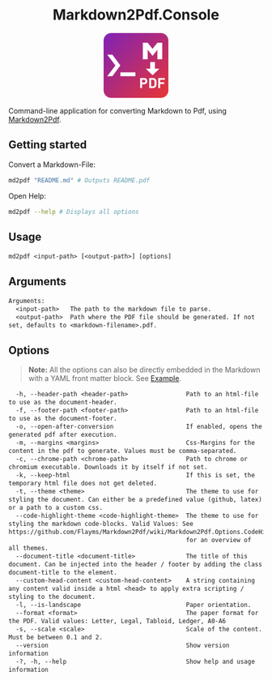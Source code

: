<h1 align="center">Markdown2Pdf.Console</h1>

<p align="center">
  <img src="./assets/md2pdf-console.svg" alt="Logo" Width=128px/>
  <br>
</p>

Command-line application for converting Markdown to Pdf, using [Markdown2Pdf](https://github.com/Flayms/Markdown2Pdf).

<!--TOC-->

## Getting started

Convert a Markdown-File:
```sh
md2pdf "README.md" # Outputs README.pdf
```

Open Help:
```sh
md2pdf --help # Displays all options
```

## Usage

```
md2pdf <input-path> [<output-path>] [options]
```

## Arguments

```
Arguments:
  <input-path>   The path to the markdown file to parse.
  <output-path>  Path where the PDF file should be generated. If not set, defaults to <markdown-filename>.pdf.
```

## Options

> **Note:** All the options can also be directly embedded in the Markdown with a YAML front matter block. See [Example](https://github.com/Flayms/Markdown2Pdf/wiki/Markdown2Pdf.Markdown2PdfConverter#examples-1).

```
  -h, --header-path <header-path>                Path to an html-file to use as the document-header.
  -f, --footer-path <footer-path>                Path to an html-file to use as the document-footer.
  -o, --open-after-conversion                    If enabled, opens the generated pdf after execution.
  -m, --margins <margins>                        Css-Margins for the content in the pdf to generate. Values must be comma-separated.
  -c, --chrome-path <chrome-path>                Path to chrome or chromium executable. Downloads it by itself if not set.
  -k, --keep-html                                If this is set, the temporary html file does not get deleted.
  -t, --theme <theme>                            The theme to use for styling the document. Can either be a predefined value (github, latex) or a path to a custom css.
  --code-highlight-theme <code-highlight-theme>  The theme to use for styling the markdown code-blocks. Valid Values: See https://github.com/Flayms/Markdown2Pdf/wiki/Markdown2Pdf.Options.CodeHighlightTheme
                                                 for an overview of all themes.
  --document-title <document-title>              The title of this document. Can be injected into the header / footer by adding the class document-title to the element.
  --custom-head-content <custom-head-content>    A string containing any content valid inside a html <head> to apply extra scripting / styling to the document.
  -l, --is-landscape                             Paper orientation.
  --format <format>                              The paper format for the PDF. Valid values: Letter, Legal, Tabloid, Ledger, A0-A6
  -s, --scale <scale>                            Scale of the content. Must be between 0.1 and 2.
  --version                                      Show version information
  -?, -h, --help                                 Show help and usage information
```
